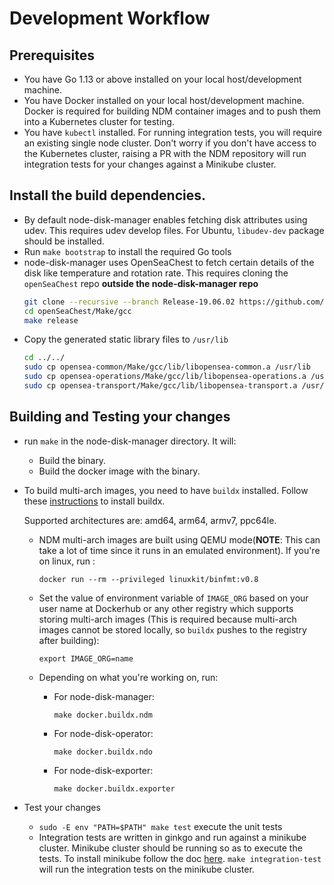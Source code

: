 # Development Workflow

## Prerequisites

* You have Go 1.13 or above installed on your local host/development machine.
* You have Docker installed on your local host/development machine. Docker is required for building NDM container images and to push them into a Kubernetes cluster for testing. 
* You have `kubectl` installed. For running integration tests, you will require an existing single node cluster. Don't worry if you don't have access to the Kubernetes cluster, raising a PR with the NDM repository will run integration tests for your changes against a Minikube cluster.


## Install the build dependencies.
  * By default node-disk-manager enables fetching disk attributes using udev. This requires udev develop files. For Ubuntu, `libudev-dev` package should be installed.
  * Run `make bootstrap` to install the required Go tools
  * node-disk-manager uses OpenSeaChest to fetch certain details of the disk like temperature and rotation rate. This requires cloning the `openSeaChest` repo **outside the node-disk-manager repo**
    ```sh
    git clone --recursive --branch Release-19.06.02 https://github.com/openebs/openSeaChest.git
    cd openSeaChest/Make/gcc
    make release
    ```
  * Copy the generated static library files to `/usr/lib`
    ```sh
    cd ../../
    sudo cp opensea-common/Make/gcc/lib/libopensea-common.a /usr/lib
    sudo cp opensea-operations/Make/gcc/lib/libopensea-operations.a /usr/lib
    sudo cp opensea-transport/Make/gcc/lib/libopensea-transport.a /usr/lib
    ```

## Building and Testing your changes

* run `make` in the node-disk-manager directory. It will:
  * Build the binary.
  * Build the docker image with the binary.

* To build multi-arch images, you need to have `buildx` installed. Follow these [instructions](https://github.com/docker/buildx#installing) to install buildx.

  Supported architectures are: amd64, arm64, armv7, ppc64le. 

  * NDM multi-arch images are built using QEMU mode(**NOTE**: This can take a lot of time since it runs in an emulated environment). If you're on linux, run :

    ``` docker run --rm --privileged linuxkit/binfmt:v0.8 ```

  * Set the value of environment variable of `IMAGE_ORG` based on your user name at Dockerhub or any other registry which supports storing multi-arch images (This is required because multi-arch images cannot be stored locally, so `buildx` pushes to the registry after building):  

    ``` export IMAGE_ORG=name ```
  * Depending on what you're working on, run:
    * For node-disk-manager:

      ``` make docker.buildx.ndm ```
    * For node-disk-operator:

      ``` make docker.buildx.ndo ```
    * For node-disk-exporter:

      ``` make docker.buildx.exporter ```

* Test your changes
  * `sudo -E env "PATH=$PATH" make test` execute the unit tests
  * Integration tests are written in ginkgo and run against a minikube cluster. Minikube cluster should be running so as to execute the tests. To install minikube follow the doc [here](https://kubernetes.io/docs/tasks/tools/install-minikube/). 
  `make integration-test` will run the integration tests on the minikube cluster.


